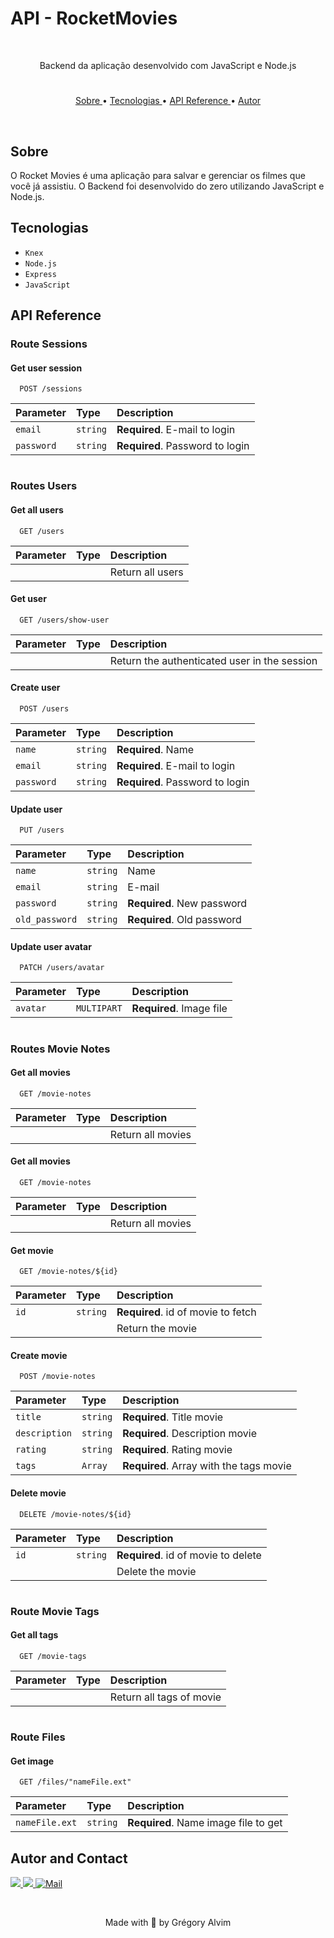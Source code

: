 # API - RocketMovies

<br/>

<p align="center"> Backend da aplicação desenvolvido com JavaScript e Node.js </p>

#

<p align="center">
   <a href="#sobre">Sobre </a> •
   <a href="#tecnologias"> Tecnologias </a> •
   <a href="#api reference"> API Reference </a> •
   <a href="#autor"> Autor </a>
</p>

<br/>

## Sobre

O Rocket Movies é uma aplicação para salvar e gerenciar os filmes que você já assistiu. O Backend foi desenvolvido do zero utilizando JavaScript e Node.js.

## Tecnologias
- ``Knex``
- ``Node.js``
- ``Express``
- ``JavaScript``

## API Reference
<!-- --------------------------------------------------------------------- -->
### Route Sessions

#### Get user session

```http
  POST /sessions
```

| Parameter | Type     | Description                |
| :-------- | :------- | :------------------------- |
| `email`      | `string` | **Required**. E-mail to login |
| `password`      | `string` | **Required**. Password to login  |

#
<!-- --------------------------------------------------------------------- -->
### Routes Users

#### Get all users

```http
  GET /users
```

| Parameter | Type     | Description                |
| :-------- | :------- | :------------------------- |
|  |  | Return all users |

#### Get user

```http
  GET /users/show-user
```

| Parameter | Type     | Description                       |
| :-------- | :------- | :-------------------------------- |
| | | Return the authenticated user in the session |


#### Create user

```http
  POST /users
```

| Parameter | Type     | Description                       |
| :-------- | :------- | :-------------------------------- |
| `name`      | `string` | **Required**. Name  |
| `email`      | `string` | **Required**. E-mail to login |
| `password`      | `string` | **Required**. Password to login  |

#### Update user

```http
  PUT /users
```

| Parameter | Type     | Description                       |
| :-------- | :------- | :-------------------------------- |
| `name`      | `string` | Name  |
| `email`      | `string` | E-mail |
| `password`      | `string` | **Required**. New password  |
| `old_password`      | `string` | **Required**. Old password  |

#### Update user avatar

```http
  PATCH /users/avatar
```

| Parameter | Type     | Description                       |
| :-------- | :------- | :-------------------------------- |
| `avatar`      | `MULTIPART` | **Required**. Image file  |

#
<!-- --------------------------------------------------------------------- -->
### Routes Movie Notes

#### Get all movies

```http
  GET /movie-notes
```

| Parameter | Type     | Description                |
| :-------- | :------- | :------------------------- |
|  |  | Return all movies |

#### Get all movies

```http
  GET /movie-notes
```

| Parameter | Type     | Description                |
| :-------- | :------- | :------------------------- |
|  |  | Return all movies |

#### Get movie

```http
  GET /movie-notes/${id}
```

| Parameter | Type     | Description                       |
| :-------- | :------- | :-------------------------------- |
| `id`      | `string` | **Required**. id of movie to fetch |
|  |  | Return the movie |

#### Create movie

```http
  POST /movie-notes
```

| Parameter | Type     | Description                       |
| :-------- | :------- | :-------------------------------- |
| `title`      | `string` | **Required**. Title movie  |
| `description`      | `string` | **Required**. Description movie |
| `rating`      | `string` | **Required**. Rating movie  |
| `tags`      | `Array` | **Required**. Array with the tags movie  |

#### Delete movie

```http
  DELETE /movie-notes/${id}
```

| Parameter | Type     | Description                       |
| :-------- | :------- | :-------------------------------- |
| `id`      | `string` | **Required**. id of movie to delete |
|  |  | Delete the movie |

#
<!-- --------------------------------------------------------------------- -->
### Route Movie Tags

#### Get all tags

```http
  GET /movie-tags
```

| Parameter | Type     | Description                |
| :-------- | :------- | :------------------------- |
|  |  | Return all tags of movie |
#
<!-- --------------------------------------------------------------------- -->
### Route Files

#### Get image

```http
  GET /files/"nameFile.ext"
```

| Parameter | Type     | Description                |
| :-------- | :------- | :------------------------- |
| `nameFile.ext`      | `string` | **Required**. Name image file to get  |

## Autor and Contact

<div> 
  <a href="https://www.linkedin.com/in/grégory-alvim/" target="_blank">
    <img src="https://img.shields.io/badge/-LinkedIn-%230077B5?style=for-the-badge&logo=linkedin&logoColor=white" target="_blank">
  </a>

  <a href="https://instagram.com/gregori_alvim" target="_blank">
    <img src="https://img.shields.io/badge/-Instagram-%23E4405F?style=for-the-badge&logo=instagram&logoColor=white" target="_blank">
  </a>

  <a href = "mailto:gregori.alvim@gmail.com">
    <img alt="Mail" src="https://img.shields.io/badge/Gmail-D14836?style=for-the-badge&logo=gmail&logoColor=white">
  </a>
</div>


&nbsp;


<p align="center"> Made with 💙 by Grégory Alvim </p>
